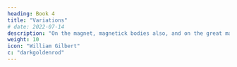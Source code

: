 ```yaml
---
heading: Book 4
title: "Variations"
# date: 2022-07-14
description: "On the magnet, magnetick bodies also, and on the great magnet the earth: a new physiology, demonstrated by many arguments & experiments"
weight: 10
icon: "William Gilbert"
c: "darkgoldenrod"
---
```


